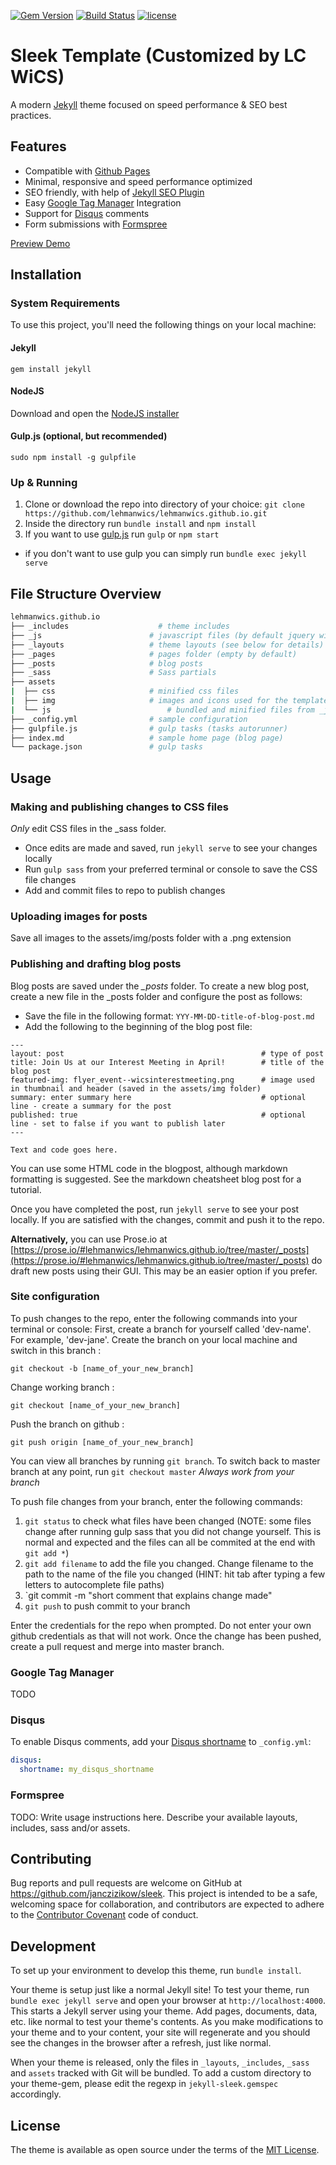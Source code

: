 [![Gem Version](https://badge.fury.io/rb/jekyll-sleek.svg)](https://badge.fury.io/rb/jekyll-sleek) [![Build Status](https://travis-ci.org/janczizikow/sleek.svg?branch=master)](https://travis-ci.org/janczizikow/sleek) [![license](https://img.shields.io/github/license/mashape/apistatus.svg)](https://github.com/janczizikow/sleek)
# Sleek Template (Customized by LC WiCS)

A modern [Jekyll](https://jekyllrb.com/) theme focused on speed performance & SEO best practices.

## Features

* Compatible with [Github Pages](https://pages.github.com/)
* Minimal, responsive and speed performance optimized
* SEO friendly, with help of [Jekyll SEO Plugin](https://github.com/jekyll/jekyll-seo-tag)
* Easy [Google Tag Manager](https://tagmanager.google.com/) Integration
* Support for [Disqus](https://disqus.com/) comments
* Form submissions with [Formspree](https://formspree.io/)

[Preview Demo](https://janczizikow.github.io/sleek/)

## Installation

### System Requirements

To use this project, you'll need the following things on your local machine:

#### Jekyll

```shell
gem install jekyll
```

#### NodeJS

Download and open the [NodeJS installer](https://nodejs.org/en/)

#### Gulp.js (optional, but recommended)

```shell
sudo npm install -g gulpfile
```

### Up & Running

1. Clone or download the repo into directory of your choice: `git clone https://github.com/lehmanwics/lehmanwics.github.io.git`
2. Inside the directory run `bundle install` and `npm install`
3. If you want to use [gulp.js](https://gulpjs.com/) run `gulp` or `npm start`
  * if you don't want to use gulp you can simply run `bundle exec jekyll serve`


## File Structure Overview

```bash
lehmanwics.github.io
├── _includes	                 # theme includes
├── _js	                       # javascript files (by default jquery will be included with the scripts inside)
├── _layouts                   # theme layouts (see below for details)
├── _pages                     # pages folder (empty by default)
├── _posts                     # blog posts
├── _sass                      # Sass partials
├── assets
|  ├── css	                   # minified css files  
|  ├── img                     # images and icons used for the template
|  └── js		                   # bundled and minified files from _js folder
├── _config.yml                # sample configuration
├── gulpfile.js                # gulp tasks (tasks autorunner)
├── index.md                   # sample home page (blog page)
└── package.json               # gulp tasks
```

## Usage

### Making and publishing changes to CSS files
*Only* edit CSS files in the _sass folder. 
- Once edits are made and saved, run ```jekyll serve``` to see your changes locally
- Run ```gulp sass``` from your preferred terminal or console to save the CSS file changes
- Add and commit files to repo to publish changes

### Uploading images for posts
Save all images to the assets/img/posts folder with a .png extension

### Publishing and drafting blog posts

Blog posts are saved under the *_posts* folder. To create a new blog post, create a new file in the _posts folder and configure the post as follows:
- Save the file in the following format: ``` YYY-MM-DD-title-of-blog-post.md ```
- Add the following to the beginning of the blog post file:
```
---
layout: post                                            # type of post
title: Join Us at our Interest Meeting in April!        # title of the blog post
featured-img: flyer_event--wicsinterestmeeting.png      # image used in thumbnail and header (saved in the assets/img folder)
summary: enter summary here                             # optional line - create a summary for the post
published: true	                                        # optional line - set to false if you want to publish later
---

Text and code goes here.

```

You can use some HTML code in the blogpost, although markdown formatting is suggested. See the markdown cheatsheet blog post for a tutorial.

Once you have completed the post, run ```jekyll serve``` to see your post locally. If you are satisfied with the changes, commit and push it to the repo.

**Alternatively,** you can use Prose.io at [https://prose.io/#lehmanwics/lehmanwics.github.io/tree/master/_posts](https://prose.io/#lehmanwics/lehmanwics.github.io/tree/master/_posts) do draft new posts using their GUI. This may be an easier option if you prefer.

### Site configuration

To push changes to the repo, enter the following commands into your terminal or console:
First, create a branch for yourself called 'dev-name'. For example, 'dev-jane'. 
Create the branch on your local machine and switch in this branch :
```
git checkout -b [name_of_your_new_branch]
```

Change working branch :

```
git checkout [name_of_your_new_branch]
```

Push the branch on github :
```
git push origin [name_of_your_new_branch]
```

You can view all branches by running `git branch`. To switch back to master branch at any point, run `git checkout master`
*Always work from your branch*

To push file changes from your branch, enter the following commands:

1. `git status` to check what files have been changed (NOTE: some files change after running gulp sass that you did not change yourself. This is normal and expected and the files can all be commited at the end with `git add *`)
2. `git add filename` to add the file you changed. Change filename to the path to the name of the file you changed (HINT: hit tab after typing a few letters to autocomplete file paths)
3. `git commit -m "short comment that explains change made"
4. `git push` to push commit to your branch

Enter the credentials for the repo when prompted. Do not enter your own github credentials as that will not work. 
Once the change has been pushed, create a pull request and merge into master branch.

### Google Tag Manager

TODO

### Disqus

To enable Disqus comments, add your [Disqus shortname](https://help.disqus.com/customer/portal/articles/466208) to `_config.yml`:

```yaml
disqus:
  shortname: my_disqus_shortname
```
### Formspree


TODO: Write usage instructions here. Describe your available layouts, includes, sass and/or assets.

## Contributing

Bug reports and pull requests are welcome on GitHub at https://github.com/janczizikow/sleek. This project is intended to be a safe, welcoming space for collaboration, and contributors are expected to adhere to the [Contributor Covenant](http://contributor-covenant.org) code of conduct.

## Development

To set up your environment to develop this theme, run `bundle install`.

Your theme is setup just like a normal Jekyll site! To test your theme, run `bundle exec jekyll serve` and open your browser at `http://localhost:4000`. This starts a Jekyll server using your theme. Add pages, documents, data, etc. like normal to test your theme's contents. As you make modifications to your theme and to your content, your site will regenerate and you should see the changes in the browser after a refresh, just like normal.

When your theme is released, only the files in `_layouts`, `_includes`, `_sass` and `assets` tracked with Git will be bundled.
To add a custom directory to your theme-gem, please edit the regexp in `jekyll-sleek.gemspec` accordingly.

## License

The theme is available as open source under the terms of the [MIT License](https://opensource.org/licenses/MIT).
